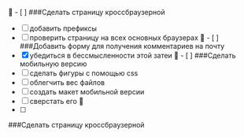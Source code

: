 :pushpin: - [ ]
###Сделать страницу кроссбраузерной
- [ ] добавить префиксы
- [ ] проверить страницу на всех основных браузерах
:pushpin: - [ ] ###Добавить форму для получения комментариев на почту
- [x] убедиться в бессмысленности этой затеи
:pushpin: - [ ] ###Сделать мобильную версию
- [ ] сделать фигуры с помощью css
- [ ] облегчить вес файлов
- [ ] создать макет мобильной версии
- [ ] сверстать его
:pushpin:
 - [ ]
###Сделать страницу кроссбраузерной
